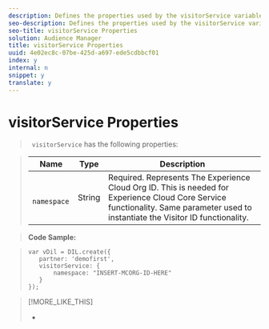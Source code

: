 ```yaml
---
description: Defines the properties used by the visitorService variable. This variable is part of the DIL.create method.
seo-description: Defines the properties used by the visitorService variable. This variable is part of the DIL.create method.
seo-title: visitorService Properties
solution: Audience Manager
title: visitorService Properties
uuid: 4e02ec8c-07be-425d-a697-ede5cdbbcf01
index: y
internal: n
snippet: y
translate: y
---
```


# visitorService Properties


>` visitorService` has the following properties: 



>|  Name  | Type  | Description  |
>|---|---|---|
>|  ` namespace`  | String  | Required. Represents The Experience Cloud Org ID. This is needed for Experience Cloud Core Service functionality. Same parameter used to instantiate the Visitor ID functionality.  |

>**Code Sample:** 

>
>```
>var vDil = DIL.create({ 
>    partner: 'demofirst', 
>    visitorService: { 
>        namespace: "INSERT-MCORG-ID-HERE" 
>    } 
>});
>```

>[!MORE_LIKE_THIS]
>
>* [  ](https://marketing.adobe.com/resources/help/en_US/mcvid/mcvid-implementation-guides.html)
